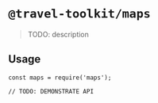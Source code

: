 # `@travel-toolkit/maps`

> TODO: description

## Usage

```
const maps = require('maps');

// TODO: DEMONSTRATE API
```
